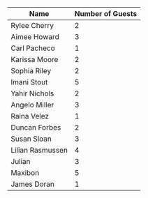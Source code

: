 | Name              | Number of Guests  |
| -----------       | ----------------- |
| Rylee Cherry      |         2         |
| Aimee Howard      |         3         |
| Carl Pacheco      |         1         |
| Karissa Moore     |         2         |
| Sophia Riley      |         2         |
| Imani Stout       |         5         |
| Yahir Nichols     |         2         |
| Angelo Miller     |         3         |
| Raina Velez       |         1         |
| Duncan Forbes     |         2         |
| Susan Sloan       |         3         |
| Lilian Rasmussen  |         4         |
| Julian            |         3         |
| Maxibon           |         5         |
| James Doran       |         1         |